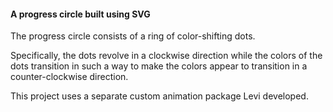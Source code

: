 #### A progress circle built using SVG

The progress circle consists of a ring of color-shifting dots.

Specifically, the dots revolve in a clockwise direction while the colors of the dots transition in such a way to make
the colors appear to transition in a counter-clockwise direction.

This project uses a separate custom animation package Levi developed.


[main-url]: http://jackieandlevi.com/progress-circle
[codepen-url]: http://codepen.io/levisl176/pen/ndklu
